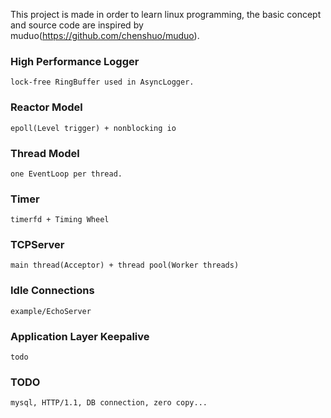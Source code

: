 This project is made in order to learn linux programming, the basic concept and source code are inspired by muduo(https://github.com/chenshuo/muduo).

### High Performance Logger
    lock-free RingBuffer used in AsyncLogger.
### Reactor Model
    epoll(Level trigger) + nonblocking io
### Thread Model
    one EventLoop per thread.
### Timer
    timerfd + Timing Wheel
### TCPServer
    main thread(Acceptor) + thread pool(Worker threads)
### Idle Connections
    example/EchoServer
### Application Layer Keepalive
    todo
### TODO
    mysql, HTTP/1.1, DB connection, zero copy...
